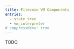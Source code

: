 ```yaml
---
title: Filecoin VM Components
entries:
  - state_tree
  - vm_interpreter
# suppressMenu: true
---
```


TODO
